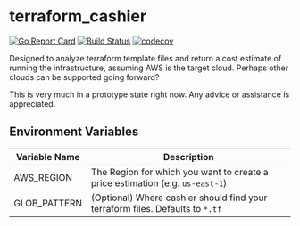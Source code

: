 # terraform_cashier

[![Go Report Card](https://goreportcard.com/badge/github.com/Bjorn248/terraform_cashier)](https://goreportcard.com/report/github.com/Bjorn248/terraform_cashier)
[![Build Status](https://travis-ci.org/BjornTwitchBot/terraform_cashier.svg?branch=master)](https://travis-ci.org/BjornTwitchBot/terraform_cashier)
[![codecov](https://codecov.io/gh/BjornTwitchBot/terraform_cashier/branch/master/graph/badge.svg)](https://codecov.io/gh/BjornTwitchBot/terraform_cashier)

Designed to analyze terraform template files and return a cost estimate of running the infrastructure, assuming AWS is the target cloud. Perhaps other clouds can be supported going forward?

This is very much in a prototype state right now. Any advice or assistance is appreciated.

## Environment Variables
Variable Name | Description
------------ | -------------
AWS_REGION | The Region for which you want to create a price estimation (e.g. `us-east-1`)
GLOB_PATTERN | (Optional) Where cashier should find your terraform files. Defaults to `*.tf`
